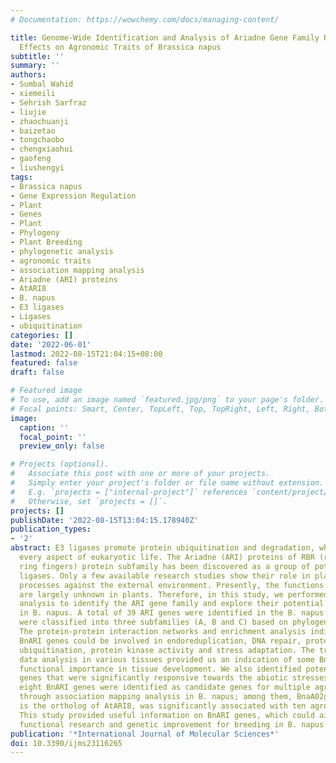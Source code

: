 ```yaml
---
# Documentation: https://wowchemy.com/docs/managing-content/

title: Genome-Wide Identification and Analysis of Ariadne Gene Family Reveal Its Genetic
  Effects on Agronomic Traits of Brassica napus
subtitle: ''
summary: ''
authors:
- Sumbal Wahid
- xiemeili
- Sehrish Sarfraz
- liujie
- zhaochuanji
- baizetao
- tongchaobo
- chengxiaohui
- gaofeng
- liushengyi
tags:
- Brassica napus
- Gene Expression Regulation
- Plant
- Genes
- Plant
- Phylogeny
- Plant Breeding
- phylogenetic analysis
- agronomic traits
- association mapping analysis
- Ariadne (ARI) proteins
- AtARI8
- B. napus
- E3 ligases
- Ligases
- ubiquitination
categories: []
date: '2022-06-01'
lastmod: 2022-08-15T21:04:15+08:00
featured: false
draft: false

# Featured image
# To use, add an image named `featured.jpg/png` to your page's folder.
# Focal points: Smart, Center, TopLeft, Top, TopRight, Left, Right, BottomLeft, Bottom, BottomRight.
image:
  caption: ''
  focal_point: ''
  preview_only: false

# Projects (optional).
#   Associate this post with one or more of your projects.
#   Simply enter your project's folder or file name without extension.
#   E.g. `projects = ["internal-project"]` references `content/project/deep-learning/index.md`.
#   Otherwise, set `projects = []`.
projects: []
publishDate: '2022-08-15T13:04:15.178940Z'
publication_types:
- '2'
abstract: E3 ligases promote protein ubiquitination and degradation, which regulate
  every aspect of eukaryotic life. The Ariadne (ARI) proteins of RBR (ring between
  ring fingers) protein subfamily has been discovered as a group of potential E3 ubiquitin
  ligases. Only a few available research studies show their role in plant adaptations
  processes against the external environment. Presently, the functions of ARI proteins
  are largely unknown in plants. Therefore, in this study, we performed genome-wide
  analysis to identify the ARI gene family and explore their potential importance
  in B. napus. A total of 39 ARI genes were identified in the B. napus genome and
  were classified into three subfamilies (A, B and C) based on phylogenetic analysis.
  The protein-protein interaction networks and enrichment analysis indicated that
  BnARI genes could be involved in endoreduplication, DNA repair, proteasome assembly,
  ubiquitination, protein kinase activity and stress adaptation. The transcriptome
  data analysis in various tissues provided us an indication of some BnARI genes'
  functional importance in tissue development. We also identified potential BnARI
  genes that were significantly responsive towards the abiotic stresses. Furthermore,
  eight BnARI genes were identified as candidate genes for multiple agronomic traits
  through association mapping analysis in B. napus; among them, BnaA02g12100D, which
  is the ortholog of AtARI8, was significantly associated with ten agronomic traits.
  This study provided useful information on BnARI genes, which could aid targeted
  functional research and genetic improvement for breeding in B. napus.
publication: '*International Journal of Molecular Sciences*'
doi: 10.3390/ijms23116265
---
```

